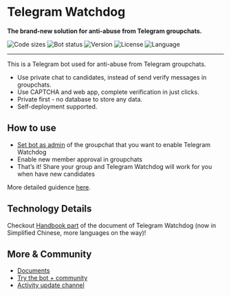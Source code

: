 # Telegram Watchdog
**The brand-new solution for anti-abuse from Telegram groupchats.**

![Code sizes](https://img.shields.io/github/languages/code-size/Astrian/tg-watchdog) ![Bot status](https://img.shields.io/uptimerobot/status/m792170701-ebdaa3087e981bf3114d557f?label=bot%20now) ![Version](https://img.shields.io/github/v/release/Astrian/tg-watchdog) ![License](https://img.shields.io/github/license/Astrian/tg-watchdog) ![Language](https://img.shields.io/github/languages/top/Astrian/tg-watchdog)

---

This is a Telegram bot used for anti-abuse from Telegram groupchats.

- Use private chat to candidates, instead of send verify messages in groupchats.
- Use CAPTCHA and web app, complete verification in just clicks.
- Private first - no database to store any data.
- Self-deployment supported.

## How to use
- [Set bot as admin](https://t.me/WatchdogVerifyBot?startgroup=start&admin=can_invite_users) of the groupchat that you want to enable Telegram Watchdog
- Enable new member approval in groupchats
- That’s it! Share your group and Telegram Watchdog will work for you when have new candidates

More detailed guidence [here](https://tgwatchdog.astrian.moe/help/enable-in-groupchats/).

## Technology Details
Checkout [Handbook part](https://tgwatchdog.astrian.moe/handbook/) of the document of Telegram Watchdog (now in Simplified Chinese, more languages on the way)!

## More & Community
- [Documents](https://tgwatchdog.astrian.moe/handbook/)
- [Try the bot + community](https://t.me/tgwatchdog_chat)
- [Activity update channel](https://t.me/tgwatchdog_update)
